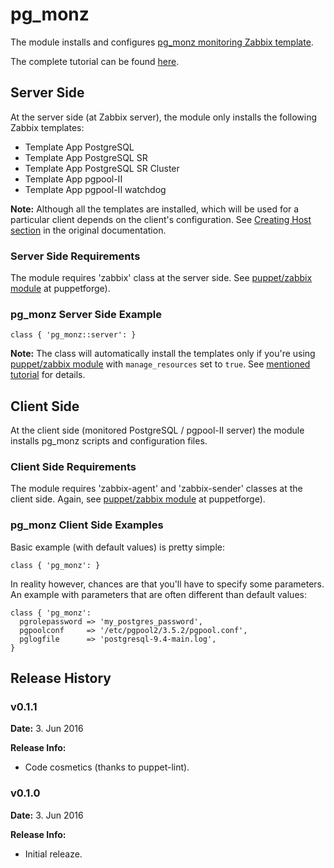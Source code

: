 # pg_monz #

The module installs and configures [pg_monz monitoring Zabbix template](http://pg-monz.github.io/pg_monz/index-en.html).

The complete tutorial can be found [here](https://www.itenlight.com/blog/2016/06/02/Puppet%2C+Zabbix%2C+PostgreSQL+and+pgpool-II+Together+-+pg_monz+Module).

## Server Side

At the server side (at Zabbix server), the module only installs the following Zabbix templates:
* Template App PostgreSQL
* Template App PostgreSQL SR
* Template App PostgreSQL SR Cluster
* Template App pgpool-II
* Template App pgpool-II watchdog

**Note:** Although all the templates are installed, which will be used for a particular client depends on the client's configuration. See [Creating Host section](http://pg-monz.github.io/pg_monz/index-en.html#creating-host) in the original documentation.

### Server Side Requirements

The module requires 'zabbix' class at the server side. See [puppet/zabbix module](https://forge.puppet.com/puppet/zabbix) at puppetforge).

### pg_monz Server Side Example

```
class { 'pg_monz::server': }
```

**Note:** The class will automatically install the templates only if you're using [puppet/zabbix module](https://forge.puppet.com/puppet/zabbix) with `manage_resources` set to `true`. See [mentioned tutorial](https://www.itenlight.com/blog/2016/06/02/Puppet%2C+Zabbix%2C+PostgreSQL+and+pgpool-II+Together+-+pg_monz+Module) for details.

## Client Side

At the client side (monitored PostgreSQL / pgpool-II server) the module installs pg_monz scripts and configuration files.

### Client Side Requirements

The module requires 'zabbix-agent' and 'zabbix-sender' classes at the client side. Again, see [puppet/zabbix module](https://forge.puppet.com/puppet/zabbix) at puppetforge).

### pg_monz Client Side Examples

Basic example (with default values) is pretty simple:

```
class { 'pg_monz': }
```

In reality however, chances are that you'll have to specify some parameters. An example with parameters that are often different than default values:

```
class { 'pg_monz':
  pgrolepassword => 'my_postgres_password', 
  pgpoolconf     => '/etc/pgpool2/3.5.2/pgpool.conf', 
  pglogfile      => 'postgresql-9.4-main.log', 
}
```

## Release History

### v0.1.1

**Date:** 3. Jun 2016

**Release Info:**
* Code cosmetics (thanks to puppet-lint).

### v0.1.0

**Date:** 3. Jun 2016

**Release Info:**
* Initial releaze.